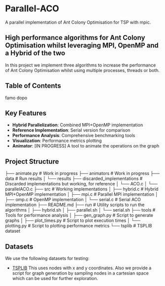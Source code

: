 # Parallel-ACO
A parallel implementation of Ant Colony Optimisation for TSP with mpic.

## High performance algorithms for Ant Colony Optimisation whilst leveraging MPI, OpenMP and a Hybrid of the two
In this project we implement three algorithms to increase the performance of Ant Colony Optimisation whilst using multiple processes, threads or both.

## Table of Contents
famo dopo

## Key Features
- **Hybrid Parallelization**: Combined MPI+OpenMP implementation
- **Reference Implementation**: Serial version for comparison
- **Performance Analysis**: Comprehensive benchmarking tools
- **Visualization**: Performance metrics plotting
- **Animator**: [IN PROGRESS] A tool to animate the operations on the graph

## Project Structure
├── animate.py          # Work in progress
├── animators           # Work in progress
├── data                # Run results
│   └── results
├── discarded_implementations # Discarded implementations but working, for reference
│   └── ACO.c
│   └── parallelACO.c
├── src # Working implementations
│   ├── hybrid.c         # Hybrid MPI+OpenMP implementation
│   ├── mpi.c       # Parallel MPI implementation
│   ├── omp.c            # OpenMP implementation
│   └── serial.c         # Serial ACO implementation
├── README.md
├── run               # Utility scripts to run the algorithms
│   ├── hybrid.sh
│   ├── parallel.sh
│   └── serial.sh
├── tools           # Tools for performance analysis
│   ├── gen_graph.py    # Script to generate graphs
│   ├── plot_times.py    # Script to plot execution times
│   └── plotting.py      # Script to plotting performance metrics
└── tsplib         # TSPLIB dataset

## Datasets
We use the following datasets for testing:
* [TSPLIB](https://github.com/mastqe/tsplib)
    This uses nodes with x and y coordinates.
Also we provide a script for graph generation by sampling nodes in a cartesian space which can be used for further exploration.

